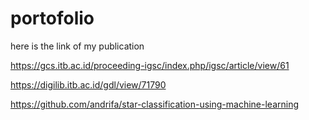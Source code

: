 # portofolio
here is the link of my publication

https://gcs.itb.ac.id/proceeding-igsc/index.php/igsc/article/view/61

https://digilib.itb.ac.id/gdl/view/71790

https://github.com/andrifa/star-classification-using-machine-learning
